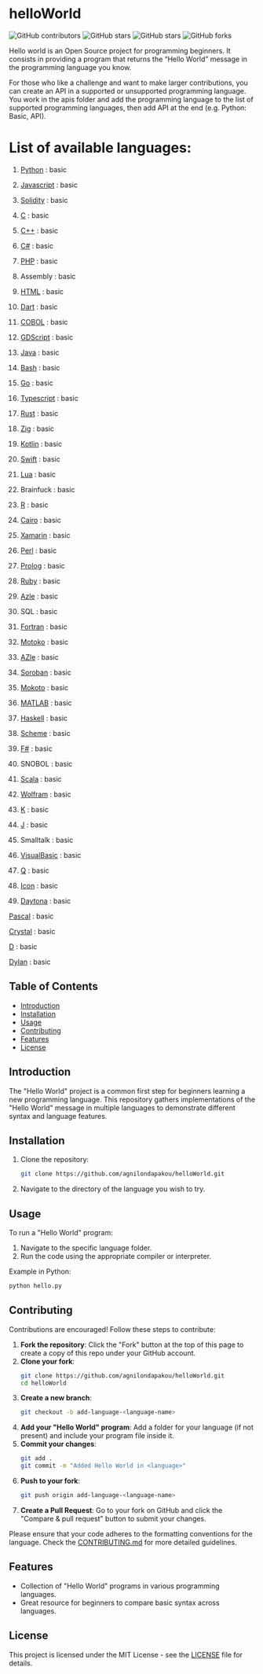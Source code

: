 # helloWorld

![GitHub contributors](https://img.shields.io/github/contributors/agnilondapakou/helloWorld)
![GitHub stars](https://img.shields.io/github/issues/agnilondapakou/helloWorld)
![GitHub stars](https://img.shields.io/github/stars/agnilondapakou/helloWorld)
![GitHub forks](https://img.shields.io/github/forks/agnilondapakou/helloWorld)

Hello world is an Open Source project for programming beginners. It consists in providing a program that returns the “Hello World” message in the programming language you know.

For those who like a challenge and want to make larger contributions, you can create an API in a supported or unsupported programming language. You work in the apis folder and add the programming language to the list of supported programming languages, then add API at the end (e.g. Python: Basic, API).

# List of available languages:

1. [Python](https://www.python.org/) : basic

2. [Javascript](https://developer.mozilla.org/en-US/docs/Web/JavaScript) : basic

3. [Solidity](https://soliditylang.org/) : basic

4. [C](https://www.gnu.org/software/gnu-c-manual/gnu-c-manual.html) : basic

5. [C++](https://isocpp.org/) : basic

6. [C#](https://dotnet.microsoft.com/en-us/languages/csharp) : basic

7. [PHP](https://www.php.net/) : basic

8. Assembly : basic

9. [HTML](https://html.spec.whatwg.org/) : basic

10. [Dart](https://dart.dev/) : basic

11. [COBOL](https://www.ibm.com/docs/en/cobol-zos) : basic

12. [GDScript](https://docs.godotengine.org/en/stable/tutorials/scripting/gdscript/index.html) : basic

13. [Java](https://www.oracle.com/java/) : basic

14. [Bash](https://www.gnu.org/software/bash/) : basic

15. [Go](https://go.dev/) : basic

16. [Typescript](https://www.typescriptlang.org/) : basic

17. [Rust](https://www.rust-lang.org/) : basic

18. [Zig](https://ziglang.org/) : basic

19. [Kotlin](https://kotlinlang.org/) : basic

20. [Swift](https://www.swift.org/) : basic

21. [Lua](https://www.lua.org/) : basic

22. Brainfuck : basic

23. [R](https://www.r-project.org/) : basic

24. [Cairo](https://www.cairo-lang.org/) : basic

25. [Xamarin](https://dotnet.microsoft.com/en-us/apps/xamarin) : basic

26. [Perl](https://www.perl.org/) : basic

27. [Prolog](https://www.swi-prolog.org/) : basic

28. [Ruby](https://www.ruby-lang.org/en/) : basic

29. [Azle](https://demergent-labs.github.io/azle/) : basic

30. SQL : basic

31. [Fortran](https://fortran-lang.org/) : basic

32. [Motoko](https://internetcomputer.org/docs/current/motoko/main/getting-started/motoko-introduction) : basic
33. [AZle](https://github.com/demergent-labs) : basic
34. [Soroban](https://developers.stellar.org/) : basic
35. [Mokoto](https://internetcomputer.org/docs/current/motoko/main/getting-started/motoko-introduction) : basic

36. [MATLAB](https://www.mathworks.com/products/matlab.html) : basic

37. [Haskell](https://www.haskell.org/) : basic

38. [Scheme](https://www.scheme.org/) : basic

39. [F#](https://fsharp.org/) : basic

40. SNOBOL : basic

41. [Scala](https://www.scala-lang.org/) : basic

42. [Wolfram](https://www.wolfram.com/language/) : basic

43. [K](https://kx.com/) : basic

44. [J](https://www.jsoftware.com/#/) : basic

45. Smalltalk : basic

46. [VisualBasic](https://learn.microsoft.com/en-us/dotnet/visual-basic/) : basic

47. [Q](https://code.kx.com/q/) : basic

48. [Icon](https://www2.cs.arizona.edu/icon/) : basic

49. [Daytona](https://daytona.io/) : basic

[Pascal](https://www.freepascal.org/) : basic

[Crystal](https://www.crystalknows.com/) : basic

[D](https://www.d-id.com/api/) : basic

[Dylan](https://opendylan.org/) : basic

## Table of Contents

- [Introduction](#introduction)
- [Installation](#installation)
- [Usage](#usage)
- [Contributing](#contributing)
- [Features](#features)
- [License](#license)

## Introduction

The "Hello World" project is a common first step for beginners learning a new programming language. This repository gathers implementations of the "Hello World" message in multiple languages to demonstrate different syntax and language features.

## Installation

1. Clone the repository:
   ```bash
   git clone https://github.com/agnilondapakou/helloWorld.git
   ```
2. Navigate to the directory of the language you wish to try.

## Usage

To run a "Hello World" program:

1. Navigate to the specific language folder.
2. Run the code using the appropriate compiler or interpreter.

Example in Python:

```bash
python hello.py
```

## Contributing

Contributions are encouraged! Follow these steps to contribute:

1. **Fork the repository**: Click the "Fork" button at the top of this page to create a copy of this repo under your GitHub account.
2. **Clone your fork**:
   ```bash
   git clone https://github.com/agnilondapakou/helloWorld.git
   cd helloWorld
   ```
3. **Create a new branch**:
   ```bash
   git checkout -b add-language-<language-name>
   ```
4. **Add your "Hello World" program**: Add a folder for your language (if not present) and include your program file inside it.
5. **Commit your changes**:
   ```bash
   git add .
   git commit -m "Added Hello World in <language>"
   ```
6. **Push to your fork**:
   ```bash
   git push origin add-language-<language-name>
   ```
7. **Create a Pull Request**: Go to your fork on GitHub and click the "Compare & pull request" button to submit your changes.

Please ensure that your code adheres to the formatting conventions for the language. Check the [CONTRIBUTING.md](https://github.com/agnilondapakou/helloWorld/blob/main/CONTRIBUTING.md) for more detailed guidelines.

## Features

- Collection of "Hello World" programs in various programming languages.
- Great resource for beginners to compare basic syntax across languages.

## License

This project is licensed under the MIT License - see the [LICENSE](https://github.com/agnilondapakou/helloWorld/blob/main/LICENSE) file for details.
